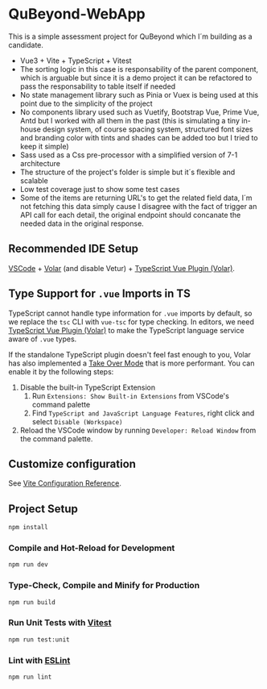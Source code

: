 # QuBeyond-WebApp

This is a simple assessment project for QuBeyond which I´m building as a candidate.

- Vue3 + Vite + TypeScript + Vitest
- The sorting logic in this case is responsability of the parent component, which is arguable but since it is a demo project it can be refactored to pass the responsability to table itself if needed
- No state management library such as Pinia or Vuex is being used at this point due to the simplicity of the project
- No components library used such as Vuetify, Bootstrap Vue, Prime Vue, Antd but I worked with all them in the past (this is simulating a tiny in-house design system, of course spacing system, structured font sizes and branding color with tints and shades can be added too but I tried to keep it simple)
- Sass used as a Css pre-processor with a simplified version of 7-1 architecture
- The structure of the project's folder is simple but it´s flexible and scalable
- Low test coverage just to show some test cases
- Some of the items are returning URL's to get the related field data, I´m not fetching this data simply cause I disagree with the fact of trigger an API call for each detail, the original endpoint should concanate the needed data in the original response.

## Recommended IDE Setup

[VSCode](https://code.visualstudio.com/) + [Volar](https://marketplace.visualstudio.com/items?itemName=Vue.volar) (and disable Vetur) + [TypeScript Vue Plugin (Volar)](https://marketplace.visualstudio.com/items?itemName=Vue.vscode-typescript-vue-plugin).

## Type Support for `.vue` Imports in TS

TypeScript cannot handle type information for `.vue` imports by default, so we replace the `tsc` CLI with `vue-tsc` for type checking. In editors, we need [TypeScript Vue Plugin (Volar)](https://marketplace.visualstudio.com/items?itemName=Vue.vscode-typescript-vue-plugin) to make the TypeScript language service aware of `.vue` types.

If the standalone TypeScript plugin doesn't feel fast enough to you, Volar has also implemented a [Take Over Mode](https://github.com/johnsoncodehk/volar/discussions/471#discussioncomment-1361669) that is more performant. You can enable it by the following steps:

1. Disable the built-in TypeScript Extension
   1. Run `Extensions: Show Built-in Extensions` from VSCode's command palette
   2. Find `TypeScript and JavaScript Language Features`, right click and select `Disable (Workspace)`
2. Reload the VSCode window by running `Developer: Reload Window` from the command palette.

## Customize configuration

See [Vite Configuration Reference](https://vitejs.dev/config/).

## Project Setup

```sh
npm install
```

### Compile and Hot-Reload for Development

```sh
npm run dev
```

### Type-Check, Compile and Minify for Production

```sh
npm run build
```

### Run Unit Tests with [Vitest](https://vitest.dev/)

```sh
npm run test:unit
```

### Lint with [ESLint](https://eslint.org/)

```sh
npm run lint
```
